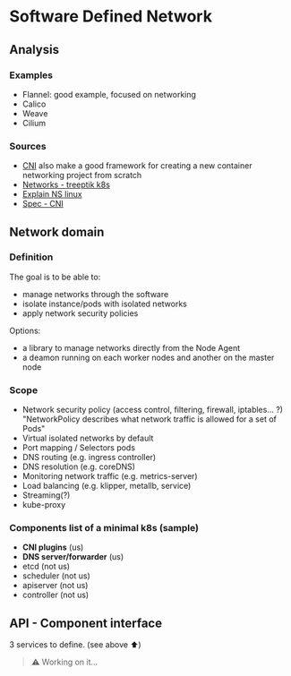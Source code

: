 # Software Defined Network

## Analysis

### Examples

- Flannel: good example, focused on networking
- Calico
- Weave
- Cilium

### Sources

- [CNI](https://github.com/containernetworking/cni) also make a good framework for creating a new container networking project from scratch
- [Networks - treeptik k8s](https://treeptik.gitbook.io/k8s/fundamentals/)
- [Explain NS linux](https://www.youtube.com/watch?v=j_UUnlVC2Ss)
- [Spec - CNI](https://www.cni.dev/docs/spec/)

## Network domain

### Definition

The goal is to be able to:

- manage networks through the software
- isolate instance/pods with isolated networks
- apply network security policies

Options:

- a library to manage networks directly from the Node Agent
- a deamon running on each worker nodes and another on the master node

### Scope

- Network security policy (access control, filtering, firewall, iptables... ?)  
  "NetworkPolicy describes what network traffic is allowed for a set of Pods"
- Virtual isolated networks by default
- Port mapping / Selectors pods
- DNS routing (e.g. ingress controller)
- DNS resolution (e.g. coreDNS)
- Monitoring network traffic (e.g. metrics-server)
- Load balancing (e.g. klipper, metallb, service)
- Streaming(?)
- kube-proxy

### Components list of a minimal k8s (sample)

- **CNI plugins** (us)
- **DNS server/forwarder** (us)
- etcd (not us)
- scheduler (not us)
- apiserver (not us)
- controller (not us)

## API - Component interface

3 services to define. (see above :arrow_up:)

> ⚠️ Working on it...
